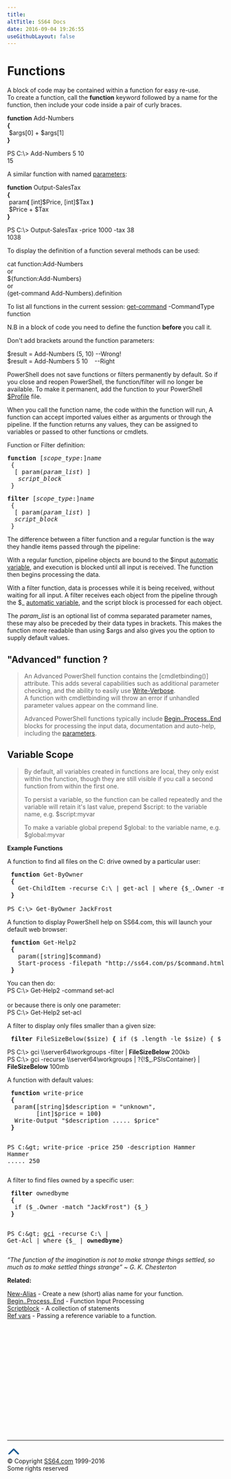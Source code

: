 ```yaml
---
title:
altTitle: SS64 Docs
date: 2016-09-04 19:26:55
useGithubLayout: false
---
```

<!-- #BeginLibraryItem "/Library/head_pssyntax.lbi" --><!-- #EndLibraryItem --><h1>Functions</h1> 
<p>A block of code may be contained within a function for easy re-use.<br>
To create a function, call the <b>function</b> keyword followed by a name for the function,  then include your code inside a pair of curly braces.</p>
<p class="code"><b>function</b> Add-Numbers<br>
<b>{<br>
</b> &nbsp;$args[0] + $args[1]<b><br>
}</b></p>
<p class="code">PS C:\&gt; Add-Numbers 5 10<br>
15</p>
<p>A similar function with named <a href="syntax-args.html">parameters</a>:</p>
<p class="code"><b>function</b> Output-SalesTax<br>
<b>{</b><br>
&nbsp;param<b>(</b> [int]$Price, [int]$Tax <b>)<br>
</b>&nbsp;$Price + $Tax<b><br>
}</b></p>
<p class="code">PS C:\&gt; Output-SalesTax -price 1000 -tax 38<br>
1038</p>
<p>To display the  definition of a function several methods can be used:</p>
<p><span class="code">cat function:Add-Numbers<br>
</span>or <span class="code"><br>
${function:Add-Numbers}<br>
</span>or <span class="code"><br>
(get-command Add-Numbers).definition</span><br>
</p>
<p>To list all functions in the current session:<span class="code"> <a href="get-command.html">get-command</a> -CommandType function</span></p>
<p>N.B in a block of code you need to define the function <b>before </b>you call it.</p>
<p>Don't add brackets around the function parameters:</p>
<p><span class="code">$result = Add-Numbers (5, 10) --Wrong!</span><br>
<span class="code">$result = Add-Numbers 5 10 &nbsp;&nbsp;&nbsp;--Right</span></p>
<p>PowerShell does not save functions or filters permanently by default. So if you close and reopen PowerShell, the function/filter will no longer be available. To make it permanent, add the function to your PowerShell <a href="syntax-profile.html">$Profile</a> file.</p>
<p>When you call the function name, the code within the function will run, A function can accept imported values either as arguments or through the  pipeline. If the function returns any values, they can be assigned to variables or passed to other functions or cmdlets.</p>
<p>Function or Filter definition:</p>
<pre class="code"><b>function</b> [<i>scope_type</i>:]<i>name</i>
 { 
  [ param(<i>param_list</i>) ]
   <i>script_block
 </i>}</pre>
<pre class="code"><b>filter</b> [<i>scope_type</i>:]<i>name</i>
 {
  [ param(<i>param_list</i>) ]
  <i>script_block</i> 
 }</pre>
<p>The difference between a filter function and a regular function is the way they handle items passed through the pipeline:</p>
<p>With a regular function, pipeline objects  are bound to the<span class="code"> $input</span> <a href="syntax-automatic-variables.html">automatic variable</a>, and execution is blocked until all input is received. The function then begins processing the data.</p>
<p>With a filter function, data is processes while it is being received, without waiting for all input. A filter receives each object from the pipeline through the <span class="code">$_</span> <a href="syntax-automatic-variables.html">automatic variable</a>, and the script block is processed for each object.</p>
<p>The <span class="code"><i>param_list</i></span> is an optional list of comma separated parameter names, these may also be preceded by their data types in brackets. This makes the function more readable than  using <span class="code">$args</span> and also gives you the option to supply default values.</p>
<h2>"Advanced" function ?</h2>
<blockquote>
<p>An Advanced PowerShell function contains the <span class="code">[cmdletbinding()]</span> attribute. This adds several capabilities such as additional parameter checking, and the ability to easily use <a href="write-verbose.html">Write-Verbose</a>. <br>
A function with cmdletbinding  will throw an error if unhandled parameter values appear on the command line.</p>
<p>Advanced PowerShell functions typically include <a href="syntax-function-input.html">Begin..Process..End</a> blocks for processing the input data,  documentation and auto-help, including the <a href="syntax-args.html">parameters</a>.</p>
</blockquote>
<h2>Variable Scope</h2>
<blockquote>
<p>By default, all variables created in functions are local, they only exist within the function, though they are still visible if you call a second function from within the first one.</p>
<p>To persist a variable, so the function can be called repeatedly and the variable will retain it's last value, prepend <span class="code">$script:</span> to the variable name, e.g. <span class="code">$script:myvar</span></p>
<p>To make a variable global prepend <span class="code">$global:</span> to the variable name, e.g. <span class="code">$global:myvar</span></p>
</blockquote>
<p><b>Example Functions</b></p>
<p>A function to find all files on the C: drive owned by a particular user:</p>
<pre><b> function</b> Get-ByOwner
<b> {</b>
   Get-ChildItem -recurse C:\ | get-acl | where {$_.Owner -match <span class="code">$args[0]</span>} 
<b> }<br></b><br>PS C:\&gt; Get-ByOwner JackFrost</pre>
<p>A function to display PowerShell help on SS64.com, this will launch your default web browser:</p>
<pre><b> function</b> Get-Help2
<b> {</b><br>   param([string]$command)
   Start-process -filepath "http://ss64.com/ps/$command.html"
 <b>}</b></pre>
<p>You can then do:<br>
<span class="code">PS C:\&gt; Get-Help2 -command set-acl</span><br>
<br>
or because there is only one parameter:<br>
<span class="code">PS C:\&gt; Get-Help2 set-acl</span></p>
<p>A filter to display only files smaller than a given size:</p>
<pre><b> filter</b> FileSizeBelow($size) <b>{</b> if ($_.length -le $size) { $_ } <b>}</b></pre>
<p class="code">PS C:\&gt; gci \\server64\workgroups -filter | <b>FileSizeBelow</b> 200kb<br>
PS C:\&gt; gci -recurse \\server64\workgroups | ?{!$_.PSIsContainer} | <b>FileSizeBelow</b> 100mb</p>
<p>A function with default values:</p>
<pre><b> function</b> write-price<b>
 {</b>
  param<b>(</b>[string]$description = "unknown",
        [int]$price = 100<b>)</b>
  Write-Output "$description ..... $price"
<b> }</b>

PS C:\&gt; write-price -price 250 -description Hammer<br>Hammer ..... 250</pre>
<p>A filter to find files owned by a specific user: </p>
<pre><b> filter</b> ownedbyme
<b> {</b>
  if ($_.Owner -match "JackFrost") {$_}
<b> }</b>

PS C:\&gt; <a href="get-childitem.html">gci</a> -recurse C:\ | Get-Acl | where {$_ | <b>ownedbyme</b>}</pre>
<p class="quote"><i>“The function of the imagination is not to make strange things settled, so much as to make settled things strange” ~ G. K. Chesterton</i></p>
<p><b>Related:</b></p>
<p><a href="new-alias.html">New-Alias</a> -   Create a new (short) alias name for your function.<br>
<a href="syntax-function-input.html">Begin..Process..End</a> - Function Input Processing<br>
<a href="syntax-scriptblock.html">Scriptblock</a> - A collection of statements<br>
<a href="syntax-ref.html">Ref vars</a> - Passing a reference variable to a function. </p><!-- #BeginLibraryItem "/Library/foot_ps.lbi" --><p>
<!-- PowerShell300 -->
<ins class="adsbygoogle" style="display:inline-block;width:300px;height:250px" data-ad-client="ca-pub-6140977852749469" data-ad-slot="6253539900"></ins>
<script>
(adsbygoogle = window.adsbygoogle || []).push({});
</script></p>
<hr>
<div id="bl" class="footer"><a href="syntax-functions.html#"><img src="../images/top.png" width="30" height="22" alt="Back to the Top"></a></div>
<div id="br" class="footer, tagline">© Copyright <a href="http://ss64.com/">SS64.com</a> 1999-2016<br>
Some rights reserved</div><!-- #EndLibraryItem -->

